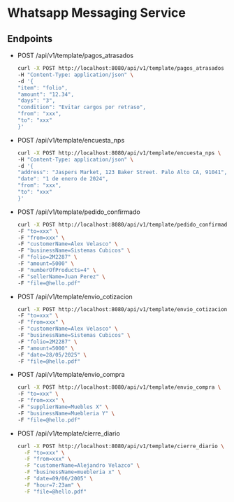 # Whatsapp Messaging Service

## Endpoints

* POST /api/v1/template/pagos_atrasados
    ```bash 
    curl -X POST http://localhost:8080/api/v1/template/pagos_atrasados \
    -H "Content-Type: application/json" \
    -d '{
    "item": "folio",
    "amount": "12.34",
    "days": "3",
    "condition": "Evitar cargos por retraso",
    "from": "xxx",
    "to": "xxx"
    }'
    ```


* POST /api/v1/template/encuesta_nps
    ```bash 
    curl -X POST http://localhost:8080/api/v1/template/encuesta_nps \
    -H "Content-Type: application/json" \
    -d '{
    "address": "Jaspers Market, 123 Baker Street. Palo Alto CA, 91041",
    "date": "1 de enero de 2024",
    "from": "xxx",
    "to": "xxx"
    }'
    ```

* POST /api/v1/template/pedido_confirmado
    ```bash 
    curl -X POST http://localhost:8080/api/v1/template/pedido_confirmado \
    -F "to=xxx" \
    -F "from=xxx" \
    -F "customerName=Alex Velasco" \
    -F "businessName=Sistemas Cubicos" \
    -F "folio=2M2287" \
    -F "amount=5000" \
    -F "numberOfProducts=4" \
    -F "sellerName=Juan Perez" \
    -F "file=@hello.pdf"
    ```


* POST /api/v1/template/envio_cotizacion
    ```bash 
    curl -X POST http://localhost:8080/api/v1/template/envio_cotizacion \
    -F "to=xxx" \
    -F "from=xxx" \
    -F "customerName=Alex Velasco" \
    -F "businessName=Sistemas Cubicos" \
    -F "folio=2M2287" \
    -F "amount=5000" \
    -F "date=28/05/2025" \
    -F "file=@hello.pdf"
    ```

* POST /api/v1/template/envio_compra
    ```bash 
    curl -X POST http://localhost:8080/api/v1/template/envio_compra \
    -F "to=xxx" \
    -F "from=xxx" \
    -F "supplierName=Muebles X" \
    -F "businessName=Muebleria Y" \
    -F "file=@hello.pdf"
    ```

* POST /api/v1/template/cierre_diario
    ```bash 
    curl -X POST http://localhost:8080/api/v1/template/cierre_diario \
      -F "to=xxx" \
      -F "from=xxx" \
      -F "customerName=Alejandro Velazco" \
      -F "businessName=muebleria x" \
      -F "date=09/06/2005" \
      -F "hour=7:23am" \
      -F "file=@hello.pdf"
    ```
